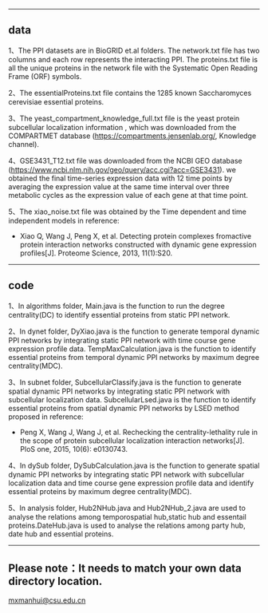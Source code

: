--------------------------------
data
--------------------------------
1、The PPI datasets are in BioGRID et.al folders.
The network.txt file has two columns and each row represents the interacting PPI.
The proteins.txt file is all the unique proteins in the network file with the Systematic Open Reading Frame (ORF) symbols.

2、The essentialProteins.txt file contains the 1285 known Saccharomyces cerevisiae essential proteins.

3、The yeast_compartment_knowledge_full.txt file is the yeast protein subcellular localization information ,
which was downloaded from the COMPARTMET database (https://compartments.jensenlab.org/, Knowledge channel).

4、GSE3431_T12.txt file was downloaded from the NCBI GEO database (https://www.ncbi.nlm.nih.gov/geo/query/acc.cgi?acc=GSE3431).
we obtained the final time-series expression data with 12 time points by averaging the expression value at the same time interval 
over three metabolic cycles as the expression value of each gene at that time point. 

5、The xiao_noise.txt file was obtained by the Time dependent and time independent models in reference:
* Xiao Q, Wang J, Peng X, et al. Detecting protein complexes fromactive protein interaction networks constructed with dynamic gene expression profiles[J]. Proteome Science, 2013, 11(1):S20.
--------------------------------
code
--------------------------------
1、In algorithms folder, Main.java is the function to run the degree centrality(DC) to identify essential proteins from static PPI network.

2、In dynet folder, DyXiao.java is the function to generate temporal dynamic PPI networks by integrating static PPI network with 
time course gene expression profile data.
TempMaxCalculation.java is the function to identify essential proteins from temporal dynamic PPI networks by maximum degree centrality(MDC).

3、In subnet folder, SubcellularClassify.java is the function to generate spatial dynamic PPI networks by integrating static PPI network with 
subcellular localization data.
SubcellularLsed.java is the function to identify essential proteins from spatial dynamic PPI networks by LSED method proposed in reference:
* Peng X, Wang J, Wang J, et al. Rechecking the centrality-lethality rule in the scope of protein subcellular localization interaction networks[J]. PloS one, 2015, 10(6): e0130743.

4、In dySub folder, DySubCalculation.java is the function to generate spatial dynamic PPI networks by integrating static PPI network with 
subcellular localization data and time course gene expression profile data and identify essential proteins by maximum degree centrality(MDC).

5、In analysis folder, Hub2NHub.java and Hub2NHub_2.java are used to analyse the relations among temporospatial hub,static hub and essentail proteins.DateHub.java is used to analyse the relations among party hub, date hub and essential proteins.

--------------------------------
**Please note：It needs to match your own data directory location.**
--------------------------------

mxmanhui@csu.edu.cn
